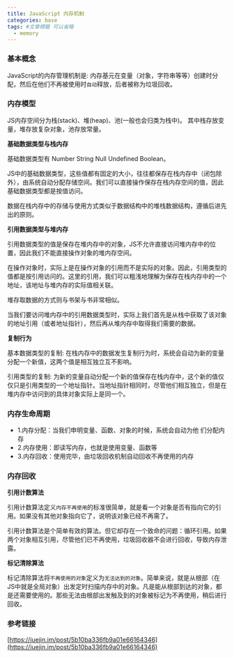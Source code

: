```yaml
---
title: JavaScript 内存机制
categories: base
tags: #文章標籤 可以省略
  - memory
---
```


### 基本概念

JavaScript的内存管理机制是: 内存基元在变量（对象，字符串等等）创建时分配，然后在他们不再被使用时`自动`释放，后者被称为垃圾回收。

### 内存模型

JS内存空间分为栈(stack)、堆(heap)、池(一般也会归类为栈中)。 其中栈存放变量，堆存放复杂对象，池存放常量。

**基础数据类型与栈内存**

基础数据类型有 Number String Null Undefined Boolean。

JS中的基础数据类型，这些值都有固定的大小，往往都保存在栈内存中（闭包除外），由系统自动分配存储空间。我们可以直接操作保存在栈内存空间的值，因此基础数据类型都是按值访问。

数据在栈内存中的存储与使用方式类似于数据结构中的堆栈数据结构，遵循后进先出的原则。

**引用数据类型与堆内存**

引用数据类型的值是保存在堆内存中的对象，JS不允许直接访问堆内存中的位置，因此我们不能直接操作对象的堆内存空间。

在操作对象时，实际上是在操作对象的引用而不是实际的对象。因此，引用类型的值都是按引用访问的。这里的引用，我们可以粗浅地理解为保存在栈内存中的一个地址，该地址与堆内存的实际值相关联。

堆存取数据的方式则与书架与书非常相似。 

当我们要访问堆内存中的引用数据类型时，实际上我们首先是从栈中获取了该对象的地址引用（或者地址指针），然后再从堆内存中取得我们需要的数据。

**复制行为**

基本数据类型的复制: 在栈内存中的数据发生复制行为时，系统会自动为新的变量分配一个新值，这两个值是相互独立互不影响。

引用类型的复制: 为新的变量自动分配一个新的值保存在栈内存中，这个新的值仅仅只是引用类型的一个地址指针。当地址指针相同时，尽管他们相互独立，但是在堆内存中访问到的具体对象实际上是同一个。

### 内存生命周期

- 1.内存分配：当我们申明变量、函数、对象的时候，系统会自动为他 们分配内存
- 2.内存使用：即读写内存，也就是使用变量、函数等
- 3.内存回收：使用完毕，由垃圾回收机制自动回收不再使用的内存

### 内存回收

**引用计数算法**

引用计数算法定义`内存不再使用`的标准很简单，就是看一个对象是否有指向它的引用。如果没有其他对象指向它了，说明该对象已经不再需了。

引用计数算法是个简单有效的算法。但它却存在一个致命的问题：循环引用。如果两个对象相互引用，尽管他们已不再使用，垃圾回收器不会进行回收，导致内存泄露。

**标记清除算法**

标记清除算法将`不再使用的对象`定义为`无法达到的对象`。简单来说，就是从根部（在JS中就是全局对象）出发定时扫描内存中的对象。凡是能从根部到达的对象，都是还需要使用的。那些无法由根部出发触及到的对象被标记为不再使用，稍后进行回收。

### 参考链接

[https://juejin.im/post/5b10ba336fb9a01e66164346](https://juejin.im/post/5b10ba336fb9a01e66164346)